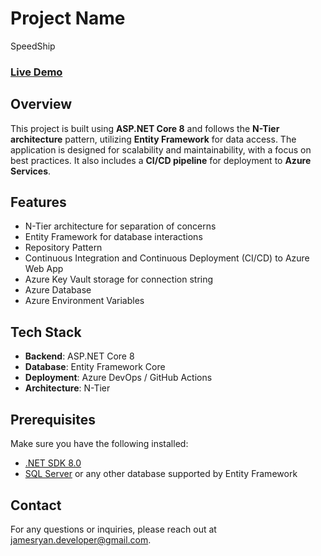 # Project Name

SpeedShip
### [Live Demo](https://speedship-gthqcnbjfzcveme5.canadacentral-01.azurewebsites.net)

## Overview

This project is built using **ASP.NET Core 8** and follows the **N-Tier architecture** pattern, utilizing **Entity Framework** for data access. The application is designed for scalability and maintainability, with a focus on best practices. It also includes a **CI/CD pipeline** for deployment to **Azure Services**.

## Features

- N-Tier architecture for separation of concerns
- Entity Framework for database interactions
- Repository Pattern
- Continuous Integration and Continuous Deployment (CI/CD) to Azure Web App
- Azure Key Vault storage for connection string
- Azure Database
- Azure Environment Variables

## Tech Stack

- **Backend**: ASP.NET Core 8
- **Database**: Entity Framework Core
- **Deployment**: Azure DevOps / GitHub Actions
- **Architecture**: N-Tier

## Prerequisites

Make sure you have the following installed:

- [.NET SDK 8.0](https://dotnet.microsoft.com/download/dotnet/8.0)
- [SQL Server](https://www.microsoft.com/en-us/sql-server/sql-server-downloads) or any other database supported by Entity Framework

## Contact

For any questions or inquiries, please reach out at jamesryan.developer@gmail.com.
